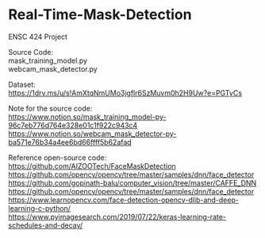 # Real-Time-Mask-Detection

ENSC 424 Project

Source Code:  
mask_training_model.py  
webcam_mask_detector.py

Dataset:  
https://1drv.ms/u/s!AmXtqNmUMo3jgflr6SzMuvm0h2H9Uw?e=PGTyCs

Note for the source code:  
https://www.notion.so/mask_training_model-py-96c7eb776d764e328e01c1f922c943c4  
https://www.notion.so/webcam_mask_detector-py-ba571e76b34a4ee6bd66ffff5b62afad


Reference open-source code:  
https://github.com/AIZOOTech/FaceMaskDetection  
https://github.com/opencv/opencv/tree/master/samples/dnn/face_detector  
https://github.com/gopinath-balu/computer_vision/tree/master/CAFFE_DNN  
https://github.com/opencv/opencv/tree/master/samples/dnn/face_detector  
https://www.learnopencv.com/face-detection-opencv-dlib-and-deep-learning-c-python/  
https://www.pyimagesearch.com/2019/07/22/keras-learning-rate-schedules-and-decay/  
